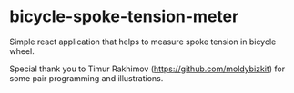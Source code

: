 # bicycle-spoke-tension-meter
Simple react application that helps to measure spoke tension in bicycle wheel.

Special thank you to Timur Rakhimov (https://github.com/moldybizkit) for some pair programming and illustrations.
